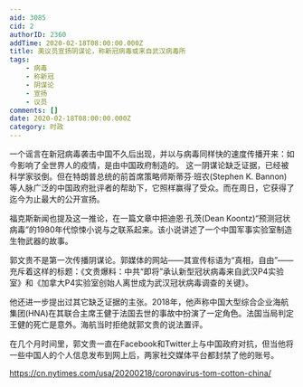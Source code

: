 ```yaml
---
aid: 3085
cid: 2
authorID: 2360
addTime: 2020-02-18T08:00:00.000Z
title: 美议员宣扬阴谋论，称新冠病毒或来自武汉病毒所
tags:
    - 病毒
    - 称新冠
    - 阴谋论
    - 宣扬
    - 议员
comments: []
date: 2020-02-18T08:00:00.000Z
category: 时政
---
```


一个谣言在新冠病毒袭击中国不久后出现，并以与病毒同样快的速度传播开来：如今影响了全世界人的疫情，是由中国政府制造的。 这一阴谋论缺乏证据，已经被科学家驳倒。但在特朗普总统的前首席策略师斯蒂芬·班农(Stephen K. Bannon)等人脉广泛的中国政府批评者的帮助下，它照样赢得了受众。而在周日，它获得了迄今为止最大的公开宣扬。

福克斯新闻也提及这一推论，在一篇文章中把迪恩·孔茨(Dean Koontz)“预测冠状病毒”的1980年代惊悚小说与之联系起来。该小说讲述了一个中国军事实验室制造生物武器的故事。

郭文贵不是第一次传播阴谋论。郭媒体的网站——其宣传标语为“真相，自由”——充斥着这样的标题：《文贵爆料：中共“即将”承认新型冠状病毒来自武汉P4实验室》和《加拿大P4实验室创始人离世成为武汉冠状病毒调查的关键》。

他还进一步提出过其它缺乏证据的主张。2018年，他声称中国大型综合企业海航集团(HNA)在其联合主席王健于法国去世的事故中扮演了一定角色。法国当局判定王健的死亡是意外。海航当时拒绝就郭文贵的说法置评。

在几个月时间里，郭文贵一直在Facebook和Twitter上与中国政府对抗，但当他将一些中国人的个人信息发布到网上后，两家社交媒体平台都封禁了他的账号。

https://cn.nytimes.com/usa/20200218/coronavirus-tom-cotton-china/
